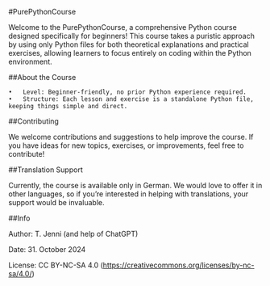 #PurePythonCourse

Welcome to the PurePythonCourse, a comprehensive Python course designed specifically for beginners! This course takes a puristic approach by using only Python files for both theoretical explanations and practical exercises, allowing learners to focus entirely on coding within the Python environment.

##About the Course

	•	Level: Beginner-friendly, no prior Python experience required.
	•	Structure: Each lesson and exercise is a standalone Python file, keeping things simple and direct.

##Contributing

We welcome contributions and suggestions to help improve the course. If you have ideas for new topics, exercises, or improvements, feel free to contribute!

##Translation Support

Currently, the course is available only in German. We would love to offer it in other languages, so if you’re interested in helping with translations, your support would be invaluable.


##Info

Author: T. Jenni (and help of ChatGPT)

Date: 31. October 2024

License: CC BY-NC-SA 4.0 (https://creativecommons.org/licenses/by-nc-sa/4.0/)                                                  